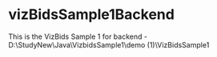 # vizBidsSample1Backend
This is the VizBids Sample 1 for backend - D:\StudyNew\Java\VizbidsSample1\demo (1)\VizBidsSample1

